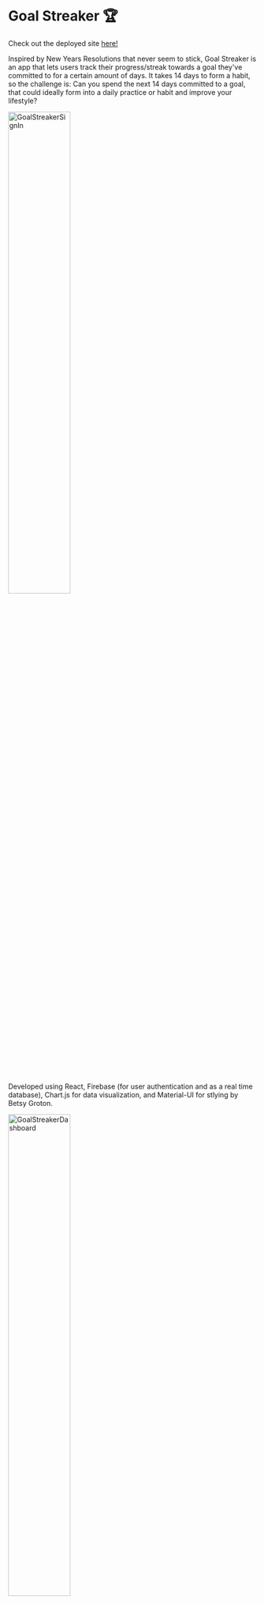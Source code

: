# Goal Streaker :trophy:

Check out the deployed site [here!](https://goalstreaker.herokuapp.com/)

Inspired by New Years Resolutions that never seem to stick, Goal Streaker is an app that lets users track their progress/streak towards a goal they've committed to for a certain amount of days. It takes 14 days to form a habit, so the challenge is: Can you spend the next 14 days committed to a goal, that could ideally form into a daily practice or habit and improve your lifestyle?

<img src="https://media.giphy.com/media/xfw5aaz9zR2BFvDDZf/giphy.gif" width="50%" alt="GoalStreakerSignIn"/>

Developed using React, Firebase (for user authentication and as a real time database), Chart.js for data visualization, and Material-UI for stlying by Betsy Groton.

<img src="https://media.giphy.com/media/JmAs3FzUPboNKBEHpa/giphy.gif" width="50%" alt="GoalStreakerDashboard"/>

# Downloading Instructions

```
cd <directory you want to download to>

git clone https://github.com/betsyg6/goalStreaker.git

npm install

touch .env

setup firebase auth and db. input secrets into .env file (no quotations):
      REACT_APP_API_KEY =
      REACT_APP_AUTH_DOMAIN =
      REACT_APP_DATABASE_URL =
      REACT_APP_PROJECT_ID =
      REACT_APP_STORAGE_BUCKET =
      REACT_APP_MESSAGING_SENDER_ID =
      REACT_APP_APP_ID =
      REACT_APP_MEASUREMENT_ID =

npm start
```

# Acknowledgements

- This project was bootstrapped with [Create React App](https://github.com/facebook/create-react-app).
- In order to learn how to use Firebase for user authentication and as a real time database, I followed Robin Wieruch's [tutorial](https://www.robinwieruch.de/complete-firebase-authentication-react-tutorial).

